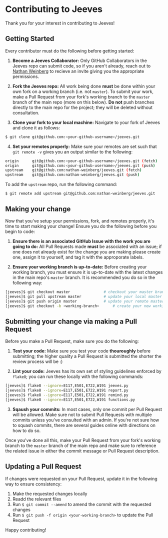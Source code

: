 # Contributing to Jeeves

Thank you for your interest in contributing to Jeeves!

## Getting Started
Every contributor must do the following before getting started:

1. **Become a Jeeves Collaborator:** Only GitHub Collaborators in the Jeeves repo can submit code, so if you aren't already, reach out to [Nathan Weinberg](mailto:nweinber@redhat.com) to recieve an invite giving you the appropriate permissions.

2. **Fork the Jeeves repo:** All work being done **must** be done within your own fork on a working branch (i.e. not `master`). To submit your work, make a Pull Request from your fork's working branch to the `master` branch of the main repo (more on this below). **Do not** push branches directly to the main repo for the project; they will be deleted without consultation.

3. **Clone your fork to your local machine:** Navigate to your fork of Jeeves and clone it as follows:

```bash
$ git clone git@github.com:<your-github-username>/jeeves.git
``` 

4. **Set your remotes properly:** Make sure your remotes are set such that `git remote -v` gives you an output similar to the following:

``` bash
origin		git@github.com:<your-github-username>/jeeves.git (fetch)
origin		git@github.com:<your-github-username>/jeeves.git (push)
upstream	git@github.com:nathan-weinberg/jeeves.git (fetch)
upstream	git@github.com:nathan-weinberg/jeeves.git (push)
```

To add the `upstream` repo, run the following command:

`$ git remote add upstream git@github.com:nathan-weinberg/jeeves.git`

## Making your change
Now that you've setup your permissions, fork, and remotes properly, it's time to start making your change! Ensure you do the following before you begin to code:

1. **Ensure there is an associated GitHub Issue with the work you are going to do:** All Pull Requests made **must** be associated with an issue; if one does not already exist for the change you are making please create one, assign it to yourself, and tag it with the approporate labels.

2. **Ensure your working branch is up-to-date:** Before creating your working branch, you must ensure it is up-to-date with the latest changes in the main repo's `master` branch. It is recommended you do so in the following way:

``` bash
[jeeves]$ git checkout master				# checkout your master branch
[jeeves]$ git pull upstream master			# update your local master branch with latest changes from upstream
[jeeves]$ git push origin master			# update your remote master branch with latest changes
[jeeves]$ git checkout -b <working-branch>		# create your new working branch containing latest changes
```

## Submitting your change via making a Pull Request
Before you make a Pull Request, make sure you do the following:

1. **Test your code:** Make sure you test your code **thouroughly** before submitting; the higher quality a Pull Request is submitted the shorter the review process will be :) 

2. **Lint your code:** Jeeves has its own set of styling guidelines enforced by `flake8`; you can run these locally with the following commands:

```bash
[jeeves]$ flake8 --ignore=E117,E501,E722,W191 jeeves.py
[jeeves]$ flake8 --ignore=E117,E501,E722,W191 report.py
[jeeves]$ flake8 --ignore=E117,E501,E722,W191 remind.py
[jeeves]$ flake8 --ignore=E117,E501,E722,W191 functions.py
```

3. **Sqaush your commits:** In most cases, only one commit per Pull Request will be allowed. Make sure not to submit Pull Requests with multiple commits unless you've consulted with an admin. If you're not sure how to squash commits, there are several guides online with directions on how to do so.

Once you've done all this, make your Pull Request from your fork's working branch to the `master` branch of the main repo and make sure to reference the related issue in either the commit message or Pull Request description.

## Updating a Pull Request
If changes were requested on your Pull Request, update it in the following way to ensure consistency:

1. Make the requested changes locally
2. Readd the relevant files
3. Run `$ git commit --amend` to amend the commit with the requested changes
4. Run `$ git push -f origin <your-working-branch>` to update the Pull Request

Happy contributing!

